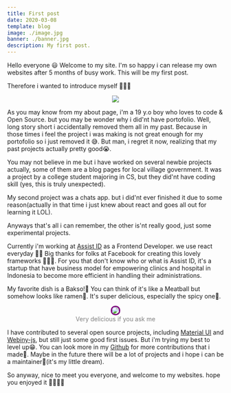 ```yaml
---
title: First post
date: 2020-03-08
template: blog
image: ./image.jpg
banner: ./banner.jpg
description: My first post.
---
```


Hello everyone 😃 Welcome to my site. I'm so happy i can release my own websites after 5 months of busy work. This will be my first post.

Therefore i wanted to introduce myself 🎉🎉🎉

<div style="display: flex; justify-content: center">
<img src="https://media.giphy.com/media/QQkyLVLAbQRKU/giphy.gif" />
</div>

As you may know from my about page, i'm a 19 y.o boy who loves to code & Open Source. but you may be wonder why i did'nt have portofolio.
Well, long story short i accidentally removed them all in my past. Because in those times i feel the project i was making is not great enough for my portofolio so i just removed it 😅. But man, i regret it now, realizing that my past projects actually pretty good😭.

You may not believe in me but i have worked on several newbie projects actually, some of them are a blog pages for local village government. It was a project by a college student majoring in CS, but they did'nt have coding skill (yes, this is truly unexpected).

My second project was a chats app. but i did'nt ever finished it due to some reason(actually in that time i just knew about react and goes all out for learning it LOL).

Anyways that's all i can remember, the other is'nt really good, just some experimental projects.

Currently i'm working at [Assist ID](https://assist.id) as a Frontend Developer. we use react everyday ✌🏻 Big thanks for folks at Facebook for creating this lovely frameworks 🥰🥰🥰. For you that don't know who or what is Assist ID, it's a startup that have business model for empowering clinics and hospital in Indonesia to become more efficient in handling their administrations.

My favorite dish is a Bakso!🤩 You can think of it's like a Meatball but somehow looks like ramen🧐. It's super delicious, especially the spicy one🥵.
<div style="display: flex; flex-direction: column; align-items: center">
<img src="https://img-global.cpcdn.com/recipes/62bc0149e02866d8/640x640sq70/photo.jpg" style="border-radius: 10px; border: 3px solid purple" />
<span style="color: grey">Very delicious if you ask me</span>
</div>

I have contributed to several open source projects, including [Material UI](https://material-ui.com) and [Webiny-js](https://webiny.com), but still just some good first issues. But i'm trying my best to level up😁. You can look more in my [Github](https://github.com/ahmad-reza619) for more contributions that i made👀. Maybe in the future there will be a lot of projects and i hope i can be a maintainer🤩(it's my little dream).

So anyway, nice to meet you everyone, and welcome to my websites. hope you enjoyed it 💃🏻💃🏻
